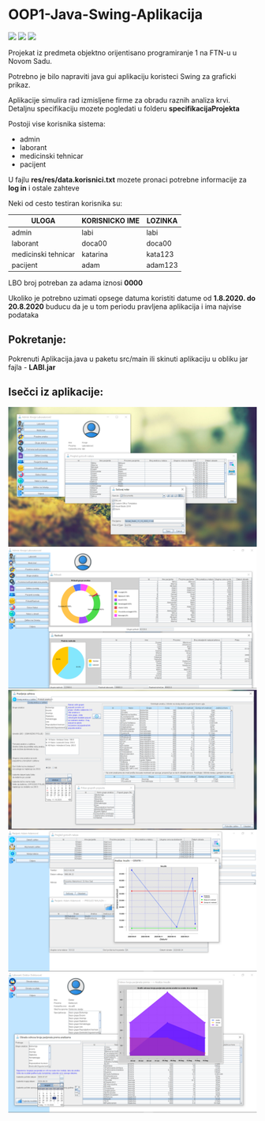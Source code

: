 # OOP1-Java-Swing-Aplikacija
![](https://img.shields.io/badge/gui-swing-orange)
![](https://img.shields.io/badge/object--orientedted-programming-blue)
![](https://img.shields.io/badge/pure-java-orange)

Projekat iz predmeta objektno orijentisano programiranje 1 na FTN-u u Novom Sadu.

Potrebno je bilo napraviti java gui aplikaciju koristeci Swing za graficki prikaz.

Aplikacije simulira rad izmisljene firme za obradu raznih analiza krvi. Detaljnu specifikaciju mozete pogledati u folderu **specifikacijaProjekta**

Postoji vise korisnika sistema:
- admin
- laborant
- medicinski tehnicar
- pacijent

U fajlu **res/res/data.korisnici.txt** mozete pronaci potrebne informacije za **log in** i ostale zahteve

Neki od cesto testiran korisnika su:

| ULOGA               | KORISNICKO IME | LOZINKA      |
| -----------------   | -------------- | ------------ |
| admin               | labi           | labi         |
| laborant            | doca00         | doca00       | 
| medicinski tehnicar | katarina       | kata123      |
| pacijent            | adam           | adam123      | 

LBO broj potreban za adama iznosi **0000**

Ukoliko je potrebno uzimati opsege datuma koristiti datume od **1.8.2020. do 20.8.2020** buducu da je u tom periodu pravljena aplikacija i ima najvise podataka

## Pokretanje:
Pokrenuti Aplikacija.java u paketu src/main ili skinuti aplikaciju u obliku jar fajla - **LABI.jar**


## Isečci iz aplikacije:

![](images/demo1.png)
![](images/demo2.png)
![](images/demo3.png)
![](images/demo4.png)
![](images/demo5.png)
